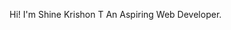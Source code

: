 Hi! I'm Shine Krishon T
An Aspiring Web Developer.

<!---
shinekrishon/shinekrishon is a ✨ special ✨ repository because its `README.md` (this file) appears on your GitHub profile.
You can click the Preview link to take a look at your changes.
--->
